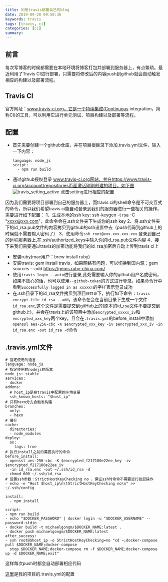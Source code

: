 ```yaml
---
title: 利用travis部署自己的blog
date: 2019-09-28 09:58:36
keywords: travis
tags: [travis, ci]
categories: [ci]
summary:
---
```


## 前言
每次写博客的时候都需要在本地环境将博客打包并部署到服务器上，有点繁琐。最近利用了Travis CI进行部署，只需要将修改后的内容push到github就会自动触发相应的构建以及部署流程。

## Travis CI
官方网址：www.travis-ci.org，它是一个持续集成(Continuous integration，简称CI)的工具，可以利用它进行单元测试、项目构建以及部署等流程。

## 配置
* 首先需要创建一个github仓库，并在项目根目录下添加.travis.yml文件，输入一下内容：
  ```shell
  language: node_js
  script: 
    - npm run build
  ```

* 通过github授权登录 www.travis-ci.org网站，并在https://www.travis-ci.org/account/repositories页面激活刚刚创建的项目，如下图
![travis_setting_active](/images/travis/setting_active.png)
点击setting进行相应的配置


因为我们需要将项目部署到自己的服务器上，而travis ci的shell命令是不可交互式的命令，所以我们希望travis ci能自动登录到我们的服务器进行一些相关的操作，需要进行如下配置：
1、生成本地的ssh key: ssh-keygen -t rsa -C "xxxx@xxx.com"，此命令会在.ssh文件夹下生成你的ssh key
2、将.ssh文件夹下的id_rsa.pub文件的内容拷贝到github的ssh设置中去（push代码到github上的时候就不需要输入密码了）
3、使用命令`ssh root@xxx.xxx.xxx.xxx` 登录到自己的远程服务器上,在.ssh/authorized_keys中输入你的id_rsa.pub文件内容
4、接下来我们需要通过travis的加密功能将我们的id_rsa加密后自动上传到travis ci上
* 安装ruby(mac用户：brew install ruby)
* 安装travis: gem install travis，如果网络有问题，可以切换到国内源：gem sources --add https://gems.ruby-china.com/
* 使用`travis login --auto`进行登录,此处需要输入你的github用户名或密码，如果不放心的话，也可以使用`--github-token`的方式进行登录。如果命令行中看到`Successfully logged in as xxxxx!`的字样表示登录成功
* 在.ssh目录下的id_rsa文件拷贝到项目`根目录`下，执行如下命令：`travis encrypt-file id_rsa --add`，该命令在会在当前目录下生成一个文件`id_rsa.enc`,这个文件是需要提交到gitHub上的(原本的id_rsa文件不要提交到github上)，并会在travis上的该项目中添加`encrypted_xxxxx_iv`和`encrypted_xxx_key`两个key，且会在`.travis.yml`的before_install中添加`openssl aes-256-cbc -K $encrypted_xxx_key -iv $encrypted_xxx_iv -in id_rsa.enc -out id_rsa -d`命令

## .travis.yml文件
```shell
# 指定使用的语言
language: node_js
# 指定使用的nodejs的版本
node_js: stable
services:
- docker
addons:
  # host_ip是在travis中配置的环境变量
  ssh_known_hosts: "$host_ip"
# 只有hexo分支会触发构建
branches:
  only:
  - hexo
# 缓存
cache:
  directories:
  - node_modules
deploy:
  on:
    tags: true
# 执行install之前的需要执行的命令
before_install:
- openssl aes-256-cbc -K $encrypted_f217180e22ee_key -iv $encrypted_f217180e22ee_iv
  -in id_rsa.enc -out ~/.ssh/id_rsa -d
- chmod 600 ~/.ssh/id_rsa
# 设置ssh参数：StrictHostKeyChecking no ，保证ssh时命令不需要进行挂起操作
- echo -e "Host $host_ip\n\tStrictHostKeyChecking no\n" >> ~/.ssh/config

install:
  - npm install

script:
- npm run build
- echo "$DOCKER_PASSWORD" | docker login -u "$DOCKER_USERNAME" --password-stdin
- docker build -t michaelgongm/$DOCKER_NAME:latest .
- docker push michaelgongm/$DOCKER_NAME:latest
after_success:
- ssh root@$host_ip -o StrictHostKeyChecking=no "cd ~;docker-compose pull $DOCKER_NAME;docker-compose
  stop $DOCKER_NAME;docker-compose rm -f $DOCKER_NAME;docker-compose up -d $DOCKER_NAME;exit"
```
这样每次push时都会自动部署相应代码

[这里](https://github.com/MichaelGong/michaelgong.github.com/blob/hexo/.travis.yml)是我的项目的.travis.yml的配置